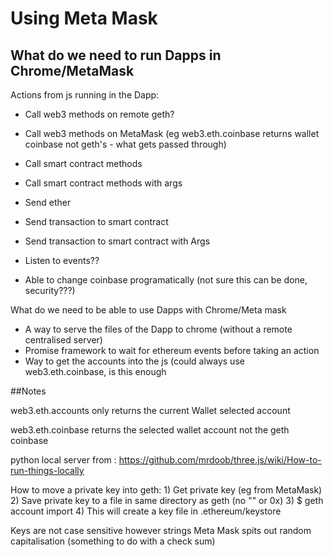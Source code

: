 # Using Meta Mask

## What do we need to run Dapps in Chrome/MetaMask

Actions from js running in the Dapp:

* Call web3 methods on remote geth?
* Call web3 methods on MetaMask (eg web3.eth.coinbase returns wallet coinbase not geth's - what gets passed through)

* Call smart contract methods
* Call smart contract methods with args

* Send ether
* Send transaction to smart contract
* Send transaction to smart contract with Args

* Listen to events??

* Able to change coinbase programatically (not sure this can be done, security???)

What do we need to be able to use Dapps with Chrome/Meta mask

* A way to serve the files of the Dapp to chrome (without a remote centralised server)
* Promise framework to wait for ethereum events before taking an action
* Way to get the accounts into the js (could always use web3.eth.coinbase, is this enough



##Notes

web3.eth.accounts only returns the current Wallet selected account

web3.eth.coinbase returns the selected wallet account not the geth coinbase

python local server from : https://github.com/mrdoob/three.js/wiki/How-to-run-things-locally


How to move a private key into geth: 
    1) Get private key (eg from MetaMask)
    2) Save private key to a file in same directory as geth (no "" or 0x)
    3) $ geth account import <filename>
    4) This will create a key file in .ethereum/keystore

Keys are not case sensitive however strings Meta Mask spits out random capitalisation (something to do with a check sum)

